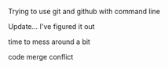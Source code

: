 Trying to use git and github with command line

Update... I've figured it out 

time to mess around a bit

code merge conflict
